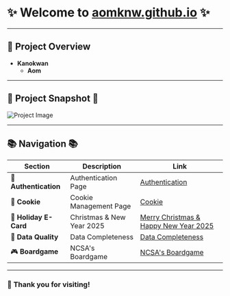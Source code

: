 # ✨ **Welcome to [aomknw.github.io](https://aomknw.github.io)** ✨

---

## 🌟 **Project Overview**  
- **Kanokwan**  
  - **Aom**  

---

## 📸 **Project Snapshot** 📸

![Project Image](Images/IMG_5457.jpeg)

---

## 📚 **Navigation** 📚

| **Section**           | **Description**              | **Link**                              |
|-----------------------|-----------------------------|--------------------------------------|
| 🔐 **Authentication**  | Authentication Page         | [Authentication](authentication)     |
| 🍪 **Cookie**          | Cookie Management Page      | [Cookie](cookie.md)                  |
| 🎄 **Holiday E-Card**  | Christmas & New Year 2025   | [Merry Christmas & Happy New Year 2025](e-card.md) |
| 🔐 **Data Quality**    | Data Completeness           | [Data Completeness](completeness.html) |
| 🎮 **Boardgame**        | NCSA's Boardgame            | [NCSA's Boardgame](boardgame.md) |
---

### 🎁 **Thank you for visiting!**
